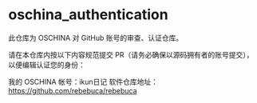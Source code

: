 # oschina_authentication
此仓库为 OSCHINA 对 GitHub 账号的审查、认证仓库。

请在本仓库内按以下内容规范提交 PR（请务必确保以源码拥有者的账号提交），以便编辑认证您的身份：

我的 OSCHINA 帐号：ikun日记
软件仓库地址：https://github.com/rebebuca/rebebuca
